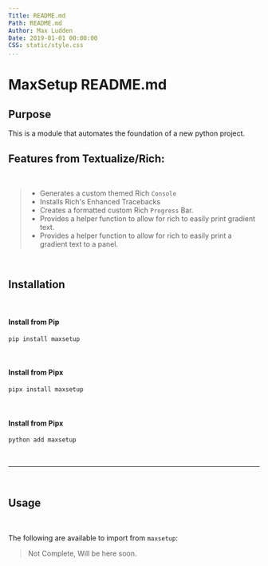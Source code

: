 ```yaml
---
Title: README.md
Path: README.md
Author: Max Ludden
Date: 2019-01-01 00:00:00
CSS: static/style.css
...
```


# MaxSetup README.md

## Purpose

This is a module that automates the foundation of a new python project.

## Features from Textualize/Rich:

<br />

> - Generates a custom themed Rich `Console`
> - Installs Rich's Enhanced Tracebacks
> - Creates a formatted custom Rich `Progress` Bar.
> - Provides a helper function to allow for rich to easily print gradient text.
> - Provides a helper function to allow for rich to easily print a gradient text to a panel.

<br />

## Installation

<br />

#### Install from Pip

```Python
pip install maxsetup
```

<br />

#### Install from Pipx

```Python
pipx install maxsetup
```

<br />

#### Install from Pipx

```Python
python add maxsetup
```
<br />
<hr />
<br />

## Usage

<br />

The following are available to import from `maxsetup`:


> Not Complete, Will be here soon.
